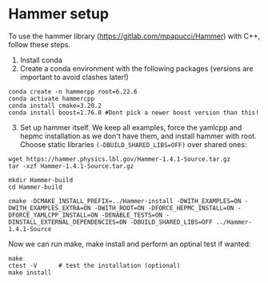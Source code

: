 # Hammer setup

To use the hammer library (https://gitlab.com/mpapucci/Hammer) with C++, follow these steps.

1. Install conda 
2. Create a conda environment with the following packages (versions are important to avoid clashes later!)

```
conda create -n hammerpp root=6.22.6
conda activate hammercpp
conda install cmake=3.20.2
conda install boost=1.76.0 #Dont pick a newer boost version than this!
```

3. Set up hammer itself. We keep all examples, force the yamlcpp and hepmc installation as we don't have them, and install hammer with root. Choose static libraries ```(-DBUILD_SHARED_LIBS=OFF)``` over shared ones:

```
wget https://hammer.physics.lbl.gov/Hammer-1.4.1-Source.tar.gz
tar -xzf Hammer-1.4.1-Source.tar.gz

mkdir Hammer-build
cd Hammer-build

cmake -DCMAKE_INSTALL_PREFIX=../Hammer-install -DWITH_EXAMPLES=ON -DWITH_EXAMPLES_EXTRA=ON -DWITH_ROOT=ON -DFORCE_HEPMC_INSTALL=ON -DFORCE_YAMLCPP_INSTALL=ON -DENABLE_TESTS=ON -DINSTALL_EXTERNAL_DEPENDENCIES=ON -DBUILD_SHARED_LIBS=OFF ../Hammer-1.4.1-Source
```
Now we can run make, make install and perform an optinal test if wanted:

```
make 
ctest -V      # test the installation (optional)
make install
```
